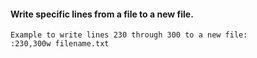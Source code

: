 #### Write specific lines from a file to a new file.
```
Example to write lines 230 through 300 to a new file:
:230,300w filename.txt
```
